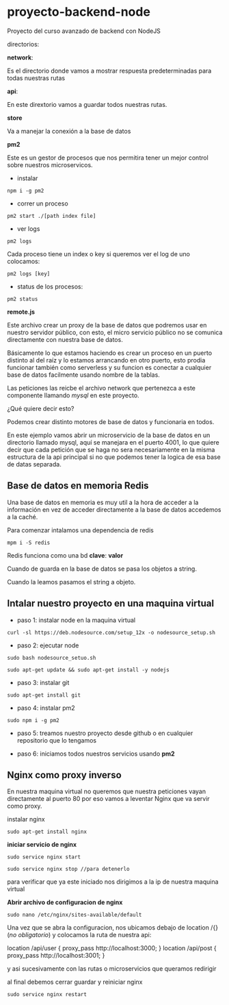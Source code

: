 # proyecto-backend-node
Proyecto del curso avanzado de backend con NodeJS 

directorios:

**network**:

Es el directorio donde vamos a mostrar respuesta predeterminadas para todas nuestras rutas

**api**:

En este dirextorio vamos a guardar todos nuestras rutas.

**store**

Va a manejar la conexión a la base de datos



**pm2**

Este es un gestor de procesos que nos permitira tener un mejor control sobre nuestros microservicos.

- instalar

```
npm i -g pm2

```

- correr un proceso

```
pm2 start ./[path index file]

```

- ver logs

```
pm2 logs

```

Cada proceso tiene un index o key si queremos ver el log de uno colocamos:

```
pm2 logs [key]

```

- status de los procesos:

```
pm2 status

```

**remote.js**



Este archivo crear un proxy de la base de datos que podremos usar en nuestro servidor público, con esto, el micro servicio público no se comunica directamente con nuestra base de datos.

Básicamente lo que estamos haciendo es crear un proceso en un puerto distinto al del raíz y lo estamos arrancando en otro puerto, esto prodia funcionar también como serverless y su funcion es conectar a cualquier base de datos facilmente usando nombre de la tablas.

Las peticiones las reicbe el archivo network que pertenezca a este componente llamando *mysql* en este proyecto. 

¿Qué quiere decir esto?

Podemos crear distinto motores de base de datos y funcionaria en todos.

En este ejemplo vamos abrir un microservicio de la base de datos en un directorio llamado mysql, aquí se manejara en el puerto 4001, lo que quiere decir que cada petición que se haga no sera necesariamente en la misma estructura de la api principal si no que podemos tener la logica de esa base de datas separada.



## Base de datos en memoria Redis

Una base de datos en memoria es muy util a la hora de acceder a la información en vez de acceder directamente a la base de datos accedemos a la caché.

Para comenzar intalamos una dependencia de redis

```
mpm i -S redis

```


Redis funciona como una bd **clave**: **valor**

Cuando de guarda en la base de datos se pasa los objetos a string.

Cuando la leamos pasamos el string a objeto.


## Intalar nuestro proyecto en una maquina virtual

- paso 1: instalar node en la maquina virtual

```
curl -sl https://deb.nodesource.com/setup_12x -o nodesource_setup.sh

```

- paso 2: ejecutar node

```
sudo bash nodesource_setuo.sh

sudo apt-get update && sudo apt-get install -y nodejs

```

- paso 3: instalar git

```
sudo apt-get install git

```

- paso 4: instalar pm2

```
sudo npm i -g pm2

```

- paso 5: treamos nuestro proyecto desde github o en cualquier repositorio que lo tengamos

- paso 6: iniciamos todos nuestros servicios usando **pm2**


## Nginx como proxy inverso

En nuestra maquina virtual no queremos que nuestra peticiones vayan directamente al puerto 80 por eso vamos a leventar Nginx que va servir como proxy.

instalar nginx

```
sudo apt-get install nginx

```

**iniciar servicio de nginx**

```
sudo service nginx start

sudo service nginx stop //para detenerlo

```
para verificar que ya este iniciado nos dirigimos a la ip de nuestra maquina virtual

**Abrir archivo de configuracion de nginx**

```
sudo nano /etc/nginx/sites-available/default

```

Una vez que se abra la configuracion, nos ubicamos debajo de location /{}(*no obligatorio*) y colocamos la ruta de nuestra api:


location /api/user {
    proxy_pass http://localhost:3000;
}
location /api/post {
    proxy_pass http://localhost:3001;
}


y asi sucesivamente con las rutas o  microservicios que queramos redirigir

al final debemos cerrar guardar y reiniciar nginx

```
sudo service nginx restart

```